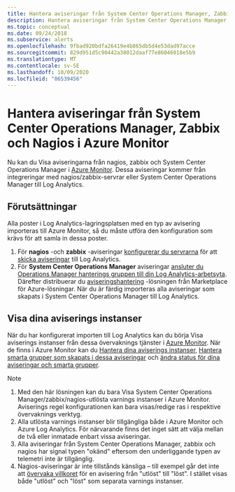 ```yaml
---
title: Hantera aviseringar från System Center Operations Manager, Zabbix och Nagios i Azure Monitor
description: Hantera aviseringar från System Center Operations Manager, Zabbix och Nagios i Azure Monitor
ms.topic: conceptual
ms.date: 09/24/2018
ms.subservice: alerts
ms.openlocfilehash: 9fbad920bdfa26419e4b865db5d4e53dad97acce
ms.sourcegitcommit: 829d951d5c90442a38012daaf77e86046018e5b9
ms.translationtype: MT
ms.contentlocale: sv-SE
ms.lasthandoff: 10/09/2020
ms.locfileid: "86539456"
---
```

# <a name="manage-alerts-from-system-center-operations-manager-zabbix-and-nagios-in-azure-monitor"></a>Hantera aviseringar från System Center Operations Manager, Zabbix och Nagios i Azure Monitor

Nu kan du Visa aviseringarna från nagios, zabbix och System Center Operations Manager i [Azure Monitor](https://aka.ms/azure-alerts-overview). Dessa aviseringar kommer från integreringar med nagios/zabbix-servrar eller System Center Operations Manager till Log Analytics. 

## <a name="prerequisites"></a>Förutsättningar
Alla poster i Log Analytics-lagringsplatsen med en typ av avisering importeras till Azure Monitor, så du måste utföra den konfiguration som krävs för att samla in dessa poster.
1. För **nagios** -och **zabbix** -aviseringar [konfigurerar du servrarna](../learn/quick-collect-linux-computer.md) för att [skicka aviseringar](./data-sources-custom-logs.md?toc=/azure/azure-monitor/toc.json) till Log Analytics.
1. För **System Center Operations Manager** aviseringar [ansluter du Operations Manager hanterings gruppen till din Log Analytics-arbetsyta](./om-agents.md). Därefter distribuerar du [aviseringshantering](./alert-management-solution.md) -lösningen från Marketplace för Azure-lösningar. När du är färdig importeras alla aviseringar som skapats i System Center Operations Manager till Log Analytics.

## <a name="view-your-alert-instances"></a>Visa dina aviserings instanser
När du har konfigurerat importen till Log Analytics kan du börja Visa aviserings instanser från dessa övervaknings tjänster i [Azure Monitor](https://aka.ms/azure-alerts-overview). När de finns i Azure Monitor kan du [Hantera dina aviserings instanser](https://aka.ms/managing-alert-instances), [Hantera smarta grupper som skapats i dessa aviseringar](https://aka.ms/managing-smart-groups) och [ändra status för dina aviseringar och smarta grupper](https://aka.ms/managing-alert-smart-group-states).

> [!NOTE]
>  1. Med den här lösningen kan du bara Visa System Center Operations Manager/zabbix/nagios-utlösta varnings instanser i Azure Monitor. Aviserings regel konfigurationen kan bara visas/redige ras i respektive övervaknings verktyg. 
>  1. Alla utlösta varnings instanser blir tillgängliga både i Azure Monitor och Azure Log Analytics. För närvarande finns det inget sätt att välja mellan de två eller inmatade enbart vissa aviseringar.
>  1. Alla aviseringar från System Center Operations Manager, zabbix och nagios har signal typen "okänd" eftersom den underliggande typen av telemetri inte är tillgänglig.
>  1. Nagios-aviseringar är inte tillstånds känsliga – till exempel går det inte att [övervaka villkoret](https://aka.ms/azure-alerts-overview) för en avisering från "utlöst" till "löst". I stället visas både "utlöst" och "löst" som separata varnings instanser. 
